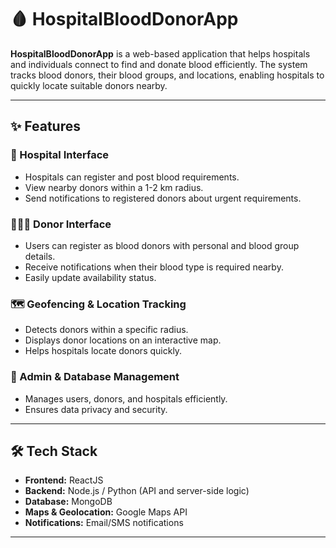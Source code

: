 # 🩸 HospitalBloodDonorApp

**HospitalBloodDonorApp** is a web-based application that helps hospitals and individuals connect to find and donate blood efficiently. The system tracks blood donors, their blood groups, and locations, enabling hospitals to quickly locate suitable donors nearby.

---

## ✨ Features

### 🏥 Hospital Interface
- Hospitals can register and post blood requirements.
- View nearby donors within a 1-2 km radius.
- Send notifications to registered donors about urgent requirements.

### 🧑‍🤝‍🧑 Donor Interface
- Users can register as blood donors with personal and blood group details.
- Receive notifications when their blood type is required nearby.
- Easily update availability status.

### 🗺️ Geofencing & Location Tracking
- Detects donors within a specific radius.
- Displays donor locations on an interactive map.
- Helps hospitals locate donors quickly.

### 🔧 Admin & Database Management
- Manages users, donors, and hospitals efficiently.
- Ensures data privacy and security.

---

## 🛠️ Tech Stack

- **Frontend:** ReactJS  
- **Backend:** Node.js / Python (API and server-side logic)  
- **Database:** MongoDB  
- **Maps & Geolocation:** Google Maps API  
- **Notifications:** Email/SMS notifications  

---
